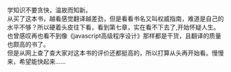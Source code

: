 学知识不要贪快，温故而知新。
<br>
从买了这本书，越看感觉翻译越差劲，但是看看书名又叫权威指南，难道是自己的水平不够？所以硬着头皮往下看，看到第七章，实在看不下去了,开始怀疑人生。也曾感叹再也看不到像《javascript高级程序设计》那样都是干货，且翻译的质量也颇高的书了。
<br>
但是从网上查了查大家对这本书的评价还都挺高的，所以打算从头再开始看。慢慢来，希望能快起来……